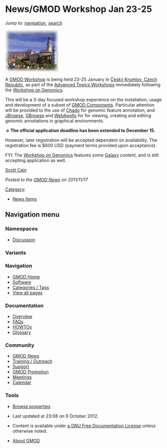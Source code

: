 



<span id="top"></span>




# <span dir="auto">News/GMOD Workshop Jan 23-25</span>






Jump to: [navigation](#mw-navigation), [search](#p-search)




<a href="http://evomics.org/workshops/advanced-topics/gmod/"
rel="nofollow" title="GMOD Workshop"><img
src="https://raw.githubusercontent.com/GMOD/gmod.github.io/main/mediawiki/images/f/f5/CeskyKrumlov.jpg" width="170"
height="133" alt="GMOD Workshop" /></a>



A <a href="http://evomics.org/workshops/advanced-topics/gmod/"
class="external text" rel="nofollow">GMOD Workshop</a> is being held
23-25 January in
<a href="http://www.ckrumlov.info/php/" class="external text"
rel="nofollow">Český Krumlov, Czech Republic</a>, as part of the
<a href="http://evomics.org/workshops/advanced-topics/"
class="external text" rel="nofollow">Advanced Topics Workshops</a>
immediately following the <a
href="http://evomics.org/workshops/workshop-on-genomics/2012-genomics-cesky-krumlov/2012"
class="external text" rel="nofollow">Workshop on Genomics</a>.

This will be a 3-day focused workshop experience on the installation,
usage and development of a subset of [GMOD
Components](../GMOD_Components "GMOD Components"). Particular attention
will be provided to the use of
<a href="../Chado" class="mw-redirect" title="Chado">Chado</a> for
genomic feature annotation, and [JBrowse](../JBrowse.1 "JBrowse"),
[GBrowse](../GBrowse.1 "GBrowse") and
[WebApollo](../WebApollo.1 "WebApollo") for for viewing, creating and
editing genomic annotations in graphical environments.

**→ The official application deadline has been extended to December
15.**

However, later registration will be accepted dependent on availability.
The registration fee is \$600 USD (payment terms provided upon
acceptance).

FYI: The <a
href="http://evomics.org/workshops/workshop-on-genomics/2012-genomics-cesky-krumlov/2012"
class="external text" rel="nofollow">Workshop on Genomics</a> features
some [Galaxy](../Galaxy.1 "Galaxy") content, and is still accepting
application as well.

[Scott Cain](../User%3AScott "User%3AScott")

  



*Posted to the [GMOD News](../GMOD_News "GMOD News") on 2011/11/17*






[Category](../Special%3ACategories "Special%3ACategories"):

- [News Items](../Category%3ANews_Items "Category%3ANews Items")






## Navigation menu



### Namespaces


- <span id="ca-talk"><a
  href="http://gmod.org/mediawiki/index.php?title=Talk:News/GMOD_Workshop_Jan_23-25&amp;action=edit&amp;redlink=1"
  accesskey="t"
  title="Discussion about the content page [t]">Discussion</a></span>


### 

### Variants[](#)








<a href="../Main_Page"
style="background-image: url(../../images/GMOD-cogs.png);"
title="Visit the main page"></a>


### Navigation



- <span id="n-GMOD-Home">[GMOD Home](../Main_Page)</span>
- <span id="n-Software">[Software](../GMOD_Components)</span>
- <span id="n-Categories-.2F-Tags">[Categories /
  Tags](../Categories)</span>
- <span id="n-View-all-pages">[View all
  pages](../Special:AllPages)</span>




### Documentation



- <span id="n-Overview">[Overview](../Overview)</span>
- <span id="n-FAQs">[FAQs](../Category%3AFAQ)</span>
- <span id="n-HOWTOs">[HOWTOs](../Category%3AHOWTO)</span>
- <span id="n-Glossary">[Glossary](../Glossary)</span>




### Community



- <span id="n-GMOD-News">[GMOD News](../GMOD_News)</span>
- <span id="n-Training-.2F-Outreach">[Training /
  Outreach](../Training_and_Outreach)</span>
- <span id="n-Support">[Support](../Support)</span>
- <span id="n-GMOD-Promotion">[GMOD Promotion](../GMOD_Promotion)</span>
- <span id="n-Meetings">[Meetings](../Meetings)</span>
- <span id="n-Calendar">[Calendar](../Calendar)</span>




### Tools

- <span id="t-smwbrowselink"><a href="../Special%3ABrowse/News-2FGMOD_Workshop_Jan_23-2D25"
  rel="smw-browse">Browse properties</a></span>



- <span id="footer-info-lastmod">Last updated at 23:08 on 9 October
  2012.</span>
<!-- - <span id="footer-info-viewcount">14,516 page views.</span> -->
- <span id="footer-info-copyright">Content is available under
  <a href="http://www.gnu.org/licenses/fdl-1.3.html" class="external"
  rel="nofollow">a GNU Free Documentation License</a> unless otherwise
  noted.</span>

<!-- -->

- <span id="footer-places-about">[About
  GMOD](../GMOD%3AAbout "GMOD%3AAbout")</span>

<!-- -->




